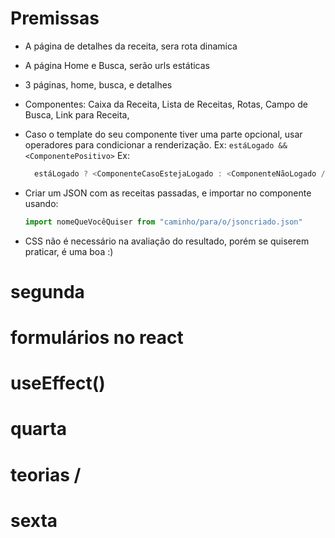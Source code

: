 # Premissas

- A página de detalhes da receita, sera rota dinamica
- A página Home e Busca, serão urls estáticas
- 3 páginas, home, busca, e detalhes
- Componentes: Caixa da Receita, Lista de Receitas, Rotas, Campo de Busca, Link para Receita,
- Caso o template do seu componente tiver uma parte opcional, usar operadores para condicionar a renderização.
  Ex: `estáLogado && <ComponentePositivo>`
  Ex:
  ```js
    estáLogado ? <ComponenteCasoEstejaLogado : <ComponenteNãoLogado />
  ```
- Criar um JSON com as receitas passadas, e importar no componente usando:
  ```js
  import nomeQueVocêQuiser from "caminho/para/o/jsoncriado.json"
  ```

- CSS não é necessário na avaliação do resultado, porém se quiserem praticar, é uma boa :)


# segunda
# formulários no react
# useEffect()

# quarta
# teorias /  

# sexta